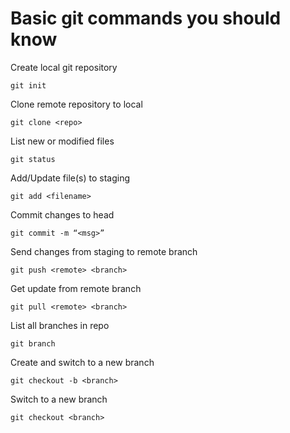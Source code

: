 # Basic git commands you should know

Create local git repository

```git init```

Clone remote repository to local

```git clone <repo>```

List new or modified files

```git status```

Add/Update file(s) to staging

```git add <filename>```

Commit changes to head

```git commit -m “<msg>”```

Send changes from staging to remote branch

```git push <remote> <branch>```

Get update from remote branch

```git pull <remote> <branch>```

List all branches in repo

```git branch```

Create and switch to a new branch

```git checkout -b <branch>```

Switch to a new branch

```git checkout <branch>```

